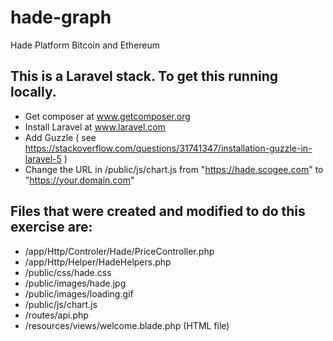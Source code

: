 # hade-graph
Hade Platform Bitcoin and Ethereum

## This is a Laravel stack. To get this running locally.
- Get composer at www.getcomposer.org
- Install Laravel at www.laravel.com
- Add Guzzle ( see https://stackoverflow.com/questions/31741347/installation-guzzle-in-laravel-5 )
- Change the URL in /public/js/chart.js from "https://hade.scogee.com" to "https://your.domain.com"

## Files that were created and modified to do this exercise are:
- /app/Http/Controler/Hade/PriceController.php
- /app/Http/Helper/HadeHelpers.php
- /public/css/hade.css
- /public/images/hade.jpg
- /public/images/loading.gif
- /public/js/chart.js
- /routes/api.php
- /resources/views/welcome.blade.php (HTML file)